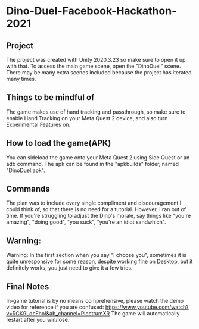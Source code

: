 # Dino-Duel-Facebook-Hackathon-2021
## Project
The project was created with Unity 2020.3.23 so make sure to open it up with that. To access the main game scene, open the "DinoDuel" scene. There may be many extra scenes included because the project has iterated many times.

## Things to be mindful of
The game makes use of hand tracking and passthrough, so make sure to enable Hand Tracking on your Meta Quest 2 device, and also turn Experimental Features on.
## How to load the game(APK)
You can sideload the game onto your Meta Quest 2 using Side Quest or an adb command. The apk can be found in the "apkbuilds" folder, named "DinoDuel.apk".
## Commands
The plan was to include every single compliment and discouragement I could think of, so that there is no need for a tutorial. However, I ran out of time. If you're struggling to adjust the Dino's morale, say things like "you're amazing", "doing good", "you suck", "you're an idiot sandwhich".
## Warning:
Warning: In the first section when you say "I choose you", sometimes it is quite unresponsive for some reason, despite working fine on Desktop, but it definitely works, you just need to give it a few tries.
## Final Notes
In-game tutorial is by no means comprehensive, please watch the demo video for reference if you are confused: https://www.youtube.com/watch?v=RCK9LdcFhoI&ab_channel=PlectrumXR
The game will automatically restart after you win/lose.

